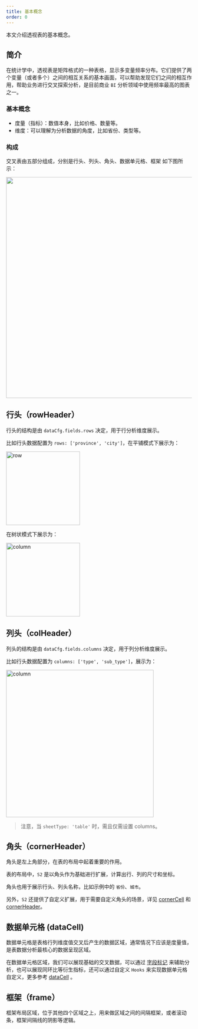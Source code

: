 ```yaml
---
title: 基本概念
order: 0
---
```

本文介绍透视表的基本概念。

## 简介

在统计学中，透视表是矩阵格式的一种表格，显示多变量频率分布。它们提供了两个变量（或者多个）之间的相互关系的基本画面，可以帮助发现它们之间的相互作用，帮助业务进行交叉探索分析，是目前商业 `BI` 分析领域中使用频率最高的图表之一。

### 基本概念

- 度量（指标）：数值本身，比如价格、数量等。
- 维度：可以理解为分析数据的角度，比如省份、类型等。

### 构成

交叉表由五部分组成，分别是行头、列头、角头、数据单元格、框架 如下图所示：

<img src="https://gw.alipayobjects.com/mdn/rms_56cbb2/afts/img/A*7FRBQr_tE4YAAAAAAAAAAAAAARQnAQ" width="600" />

## 行头（rowHeader）

行头的结构是由 `dataCfg.fields.rows` 决定，用于行分析维度展示。

比如行头数据配置为 `rows: ['province', 'city']`，在平铺模式下展示为：

<img width="200" src="https://gw.alipayobjects.com/mdn/rms_56cbb2/afts/img/A*p71xTrX3YIEAAAAAAAAAAAAAARQnAQ" width = "250"  alt="row" />

在树状模式下展示为：

<img src="https://gw.alipayobjects.com/mdn/rms_56cbb2/afts/img/A*zYzLQ5rgzsoAAAAAAAAAAAAAARQnAQ" height = "200"  alt="column" />

## 列头（colHeader）

列头的结构是由 `dataCfg.fields.columns` 决定，用于列分析维度展示。

比如行头数据配置为 `columns: ['type', 'sub_type']`，展示为：

<img src="https://gw.alipayobjects.com/mdn/rms_56cbb2/afts/img/A*_uMfQK9VHk4AAAAAAAAAAAAAARQnAQ" width = "400"  alt="column" />

> 注意，当 `sheetType: 'table'` 时，需且仅需设置 columns。

## 角头（cornerHeader）

角头是左上角部分，在表的布局中起着重要的作用。

表的布局中，`S2` 是以角头作为基础进行扩展，计算出行、列的尺寸和坐标。

角头也用于展示行头、列头名称，比如示例中的 `省份`、`城市`。

另外，`S2` 还提供了自定义扩展，用于需要自定义角头的场景，详见 [cornerCell](/zh/examples/custom/custom-cell#corner-cell) 和 [cornerHeader](/zh/examples/custom/custom-cell#corner-header)。

## 数据单元格 (dataCell)

数据单元格是表格行列维度值交叉后产生的数据区域，通常情况下应该是度量值，是表数据分析最核心的数据呈现区域。

在数据单元格区域，我们可以展现基础的交叉数据，可以通过 [字段标记](/zh/examples/analysis/conditions#text) 来辅助分析，也可以展现同环比等衍生指标，还可以通过自定义 `Hooks` 来实现数据单元格自定义，更多参考 [dataCell](/zh/examples/custom/custom-cell#data-cell) 。

## 框架（frame）

框架布局区域，位于其他四个区域之上，用来做区域之间的间隔框架，或者滚动条，框架间隔线的阴影等逻辑。
